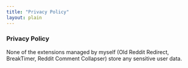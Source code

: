 ```yaml
---
title: "Privacy Policy"
layout: plain
---
```


<h3>Privacy Policy</h3>

None of the extensions managed by myself (Old Reddit Redirect, BreakTimer, Reddit Comment Collapser) store any sensitive user data.
